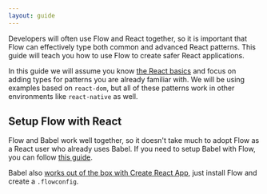 ```yaml
---
layout: guide
---
```


Developers will often use Flow and React together, so it is important that Flow
can effectively type both common and advanced React patterns. This guide will
teach you how to use Flow to create safer React applications.

In this guide we will assume you know [the React basics][] and focus on adding
types for patterns you are already familiar with. We will be using examples
based on `react-dom`, but all of these patterns work in other environments
like `react-native` as well.

[the React basics]: https://facebook.github.io/react/docs/hello-world.html

## Setup Flow with React <a class="toc" id="toc-setup-flow-with-react" href="#toc-setup-flow-with-react"></a>

Flow and Babel work well together, so it doesn't take much to adopt Flow as a
React user who already uses Babel. If you need to setup Babel with Flow, you can
follow [this guide](../tools/babel/).

Babel also
[works out of the box with Create React App](../tools/create-react-app/),
just install Flow and create a `.flowconfig`.
